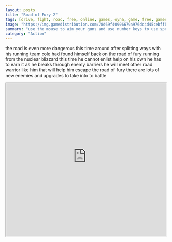 ```yaml
---
layout: posts
title: "Road of Fury 2"
tags: [drive, fight, road, free, online, games, oyna, game, free, games, play, play, games]
image: "https://img.gamedistribution.com/78d69f40906679a976dc4d45cebffbe6.jpg"
summary: "use the mouse to aim your guns and use number keys to use specials when available  free online games oyna game free games play play games"
category: "Action"
---
```


the road is even more dangerous this time around after splitting ways with his running team cole had found himself back on the road of fury running from the nuclear blizzard this time he cannot enlist help on his own he has to earn it as he breaks through enemy barriers he will meet other road warrior like him that will help him escape the road of fury there are lots of new enemies and upgrades to take into to battle

<iframe width="100%" height="480px;" src="https://flash.gamedistribution.com?game=78d69f40906679a976dc4d45cebffbe6"></iframe>